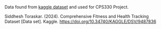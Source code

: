 Data found from [kaggle dataset](https://www.kaggle.com/datasets/siddheshtoraskar/comprehensive-fitness-and-health-tracking-dataset) and used for CPS330 Project.

Siddhesh Toraskar. (2024). Comprehensive Fitness and Health Tracking Dataset [Data set]. Kaggle. https://doi.org/10.34740/KAGGLE/DSV/9487836
